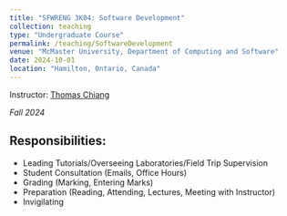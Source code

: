 ```yaml
---
title: "SFWRENG 3K04: Software Development"
collection: teaching
type: "Undergraduate Course"
permalink: /teaching/SoftwareDevelopment
venue: "McMaster University, Department of Computing and Software"
date: 2024-10-01
location: "Hamilton, Ontario, Canada"
---
```

    

Instructor: [Thomas Chiang](https://www.linkedin.com/in/thomas-chiang-908362a1/?originalSubdomain=ca)

*Fall 2024*

## Responsibilities:
- Leading Tutorials/Overseeing Laboratories/Field Trip Supervision
- Student Consultation (Emails, Office Hours)
- Grading (Marking, Entering Marks)
- Preparation (Reading, Attending, Lectures, Meeting with Instructor)
- Invigilating